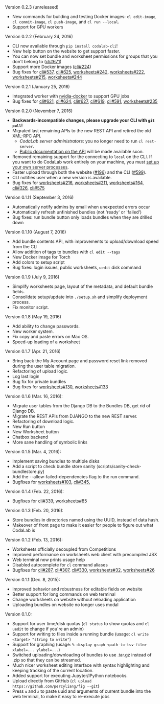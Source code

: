 Version 0.2.3 (unreleased)
- New commands for building and testing Docker images: `cl edit-image`, `cl commit-image`, `cl push-image`, and `cl run --local`.
- Support for GPU workers

Version 0.2.2 (February 24, 2016)
- CLI now available through `pip install codalab-cli`!
- New help button on the website to get support faster.
- You can now set bundle and worksheet permissions for groups that you don't belong to ([cli#671](https://github.com/codalab/codalab-cli/issues/671))
- Support more Docker images ([cli#224](https://github.com/codalab/codalab-cli/issues/224))
- Bug fixes for [cli#537](https://github.com/codalab/codalab-cli/issues/537), [cli#625](https://github.com/codalab/codalab-cli/issues/625), [worksheets#242](https://github.com/codalab/codalab-worksheets/issues/242), [worksheets#222](https://github.com/codalab/codalab-worksheets/issues/222), [worksheets#215](https://github.com/codalab/codalab-worksheets/issues/215), [worksheets#244](https://github.com/codalab/codalab-worksheets/issues/244)

Version 0.2.1 (January 25, 2016)
- Integrated worker with [nvidia-docker](https://github.com/NVIDIA/nvidia-docker) to support GPU jobs
- Bug fixes for [cli#621](https://github.com/codalab/codalab-cli/issues/621), [cli#624](https://github.com/codalab/codalab-cli/issues/624), [cli#627](https://github.com/codalab/codalab-cli/issues/627), [cli#619](https://github.com/codalab/codalab-cli/issues/619), [cli#591](https://github.com/codalab/codalab-cli/issues/591), [worksheets#235](https://github.com/codalab/codalab-worksheets/issues/235)

Version 0.2.0 (November 7, 2016) 
- **Backwards-incompatible changes, please upgrade your CLI with `git pull`!**
- Migrated last remaining APIs to the new REST API and retired the old XML-RPC API.
  - _CodaLab server administrators_: you no longer need to run `cl rest-server`.
  - [Public documentation on the API](REST-API-Reference) will be made available soon.
- Removed remaining support for the connecting to `local` on the CLI. If you want to do CodaLab work entirely on your machine, you must [set up your own server processes](https://github.com/codalab/codalab-worksheets/wiki/Server-Setup).
- Faster upload through both the website ([#196](https://github.com/codalab/codalab-worksheets/issues/196)) and the CLI ([#599](https://github.com/codalab/codalab-cli/issues/599)).
- CLI notifies user when a new version is available.
- Bug fixes for [worksheets#216](https://github.com/codalab/codalab-worksheets/issues/216), [worksheets#211](https://github.com/codalab/codalab-worksheets/issues/211), [worksheets#164](https://github.com/codalab/codalab-worksheets/issues/164), [cli#326](https://github.com/codalab/codalab-cli/issues/326), [cli#575](https://github.com/codalab/codalab-cli/issues/575)

Version 0.1.11 (September 3, 2016)
- Automatically notify admins by email when unexpected errors occur
- Automatically refresh unfinished bundles (not 'ready' or 'failed')
- Bug fixes: run bundle button only loads bundles when they are drilled down

Version 0.1.10 (August 7, 2016)
- Add bundle contents API, with improvements to upload/download speed from the CLI
- Allow addition of tags to bundles with `cl edit --tags`
- New Docker image for Torch
- Add colors to setup script
- Bug fixes: login issues, public worksheets, `uedit` disk command

Version 0.1.9 (July 9, 2016)
- Simplify worksheets page, layout of the metadata, and default bundle fields.
- Consolidate setup/update into `./setup.sh` and simplify deployment process.
- Fix monitor script.

Version 0.1.8 (May 19, 2016)
 - Add ability to change passwords.
 - New worker system.
 - Fix copy and paste errors on Mac OS.
 - Speed-up loading of a worksheet

Version 0.1.7 (Apr. 21, 2016)
 - Bring back the My Account page and password reset link removed during the user table migration.
 - Refactoring of upload logic.
 - Log last login
 - Bug fix for private bundles
 - Bug fixes for [worksheets#130](https://github.com/codalab/codalab-worksheets/issues/130), [worksheets#133](https://github.com/codalab/codalab-worksheets/issues/133)

Version 0.1.6 (Mar. 16, 2016):
 - Migrate user tables from the Django DB to the Bundles DB, get rid of Django DB.
 - Migrate the REST APIs from DJANGO to the new REST server.
 - Refactoring of download logic.
 - New Run button
 - New Worksheet button
 - Chatbox backend
 - More sane handling of symbolic links

Version 0.1.5 (Mar. 4, 2016):
 - Implement saving bundles to multiple disks
 - Add a script to check bundle store sanity (scripts/sanity-check-bundlestore.py)
 - Add the --allow-failed-dependencies flag to the run command.
 - Bugfixes for [worksheets#103](https://github.com/codalab/codalab-worksheets/issues/103), [cli#345](https://github.com/codalab/codalab-cli/issues/345), 

Version 0.1.4 (Feb. 22, 2016):
- Bugfixes for [cli#339](https://github.com/codalab/codalab-cli/pull/341), [worksheets#85](https://github.com/codalab/codalab-worksheets/issues/85)

Version 0.1.3 (Feb. 20, 2016):
- Store bundles in directories named using the UUID, instead of data hash.
- Makeover of front page to make it easier for people to figure out what CodaLab is

Version 0.1.2 (Feb. 13, 2016):
- Worksheets officially decoupled from Competitions
- Improved performance on worksheets web client with precompiled JSX
- Web terminal now prints usage help
- Disabled autocomplete for `cl` command aliases
- Bugfixes for [cli#287](https://github.com/codalab/codalab-cli/issues/287), [cli#307](https://github.com/codalab/codalab-cli/issues/307), [cli#330](https://github.com/codalab/codalab-cli/pull/330), [worksheets#32](https://github.com/codalab/codalab-worksheets/issues/32), [worksheets#26](https://github.com/codalab/codalab-worksheets/issues/26)


Version 0.1.1 (Dec. 8, 2015):
- Improved behavior and robustness for editable fields on website
- Better support for long commands on web terminal
- Change worksheets on website without reloading application
- Uploading bundles on website no longer uses modal

Version 0.1.0:
- Support for user time/disk quotas (`cl status` to show quotas and `cl uedit` to change if you're an admin)
- Support for writing to files inside a running bundle (usage: `cl write <target> "string to write"`)
- Support for graphing (usage: `% display graph <path-to-tsv-file> xlabel=... ylabel=...`)
- Switched uploading/downloading of bundles to use .tar.gz instead of .zip so that they can be streamed.
- Much nicer worksheet editing interface with syntax highlighting and keeping tracking of the current location.
- Added support for executing Jupyter/IPython notebooks.
- Upload directly from GitHub (`cl upload https://github.com/percyliang/fig --git`)
- Press `u` and `a` to paste uuid and arguments of current bundle into the web terminal, to make it easy to re-execute jobs